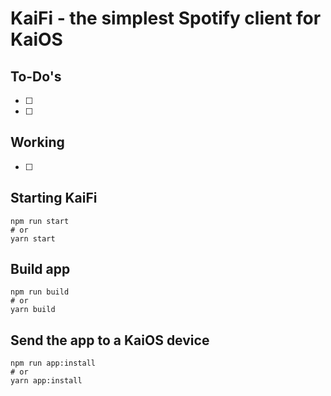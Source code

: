 # KaiFi - the simplest Spotify client for KaiOS

## To-Do's

- [ ]
- [ ]

## Working

- [ ]

## Starting KaiFi

```console
npm run start
# or
yarn start
```

## Build app

```console
npm run build
# or
yarn build
```

## Send the app to a KaiOS device

```console
npm run app:install
# or
yarn app:install
```